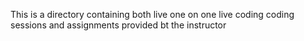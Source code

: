 This is a directory containing both live one on one live coding coding sessions and assignments provided bt the instructor
